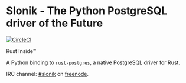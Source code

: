 # Slonik - The Python PostgreSQL driver of the Future

[![CircleCI](https://circleci.com/gh/peopledoc/slonik.svg?style=shield)](https://circleci.com/gh/peopledoc/slonik)

Rust Inside™

A Python binding to [`rust-postgres`](https://github.com/sfackler/rust-postgres), a native PostgreSQL driver for Rust.

IRC channel: [#slonik](https://webchat.freenode.net/?channels=slonik) on [freenode](https://freenode.net/).
